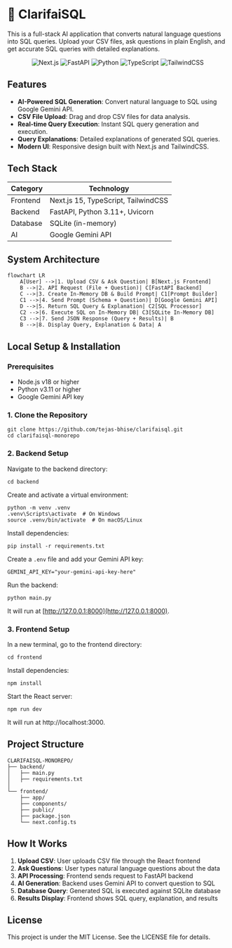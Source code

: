# 🎯 ClarifaiSQL

This is a full-stack AI application that converts natural language questions into SQL queries. Upload your CSV files, ask questions in plain English, and get accurate SQL queries with detailed explanations.

<p align="center">
  <img src="https://img.shields.io/badge/Next.js-000000?style=for-the-badge&logo=next.js&logoColor=white" alt="Next.js"/>
  <img src="https://img.shields.io/badge/FastAPI-009688?style=for-the-badge&logo=fastapi&logoColor=white" alt="FastAPI"/>
  <img src="https://img.shields.io/badge/Python-3776AB?style=for-the-badge&logo=python&logoColor=white" alt="Python"/>
  <img src="https://img.shields.io/badge/TypeScript-007ACC?style=for-the-badge&logo=typescript&logoColor=white" alt="TypeScript"/>
  <img src="https://img.shields.io/badge/TailwindCSS-38B2AC?style=for-the-badge&logo=tailwind-css&logoColor=white" alt="TailwindCSS"/>
</p>

## Features

- **AI-Powered SQL Generation**: Convert natural language to SQL using Google Gemini API.
- **CSV File Upload**: Drag and drop CSV files for data analysis.
- **Real-time Query Execution**: Instant SQL query generation and execution.
- **Query Explanations**: Detailed explanations of generated SQL queries.
- **Modern UI**: Responsive design built with Next.js and TailwindCSS.

## Tech Stack

| Category   | Technology                    |
|------------|-------------------------------|
| Frontend   | Next.js 15, TypeScript, TailwindCSS |
| Backend    | FastAPI, Python 3.11+, Uvicorn  |
| Database   | SQLite (in-memory)            |
| AI         | Google Gemini API             |

## System Architecture

```mermaid
flowchart LR
    A[User] -->|1. Upload CSV & Ask Question| B[Next.js Frontend]
    B -->|2. API Request (File + Question)| C[FastAPI Backend]
    C -->|3. Create In-Memory DB & Build Prompt| C1[Prompt Builder]
    C1 -->|4. Send Prompt (Schema + Question)| D[Google Gemini API]
    D -->|5. Return SQL Query & Explanation| C2[SQL Processor]
    C2 -->|6. Execute SQL on In-Memory DB| C3[SQLite In-Memory DB]
    C3 -->|7. Send JSON Response (Query + Results)| B
    B -->|8. Display Query, Explanation & Data| A
```

## Local Setup & Installation

### Prerequisites

- Node.js v18 or higher
- Python v3.11 or higher
- Google Gemini API key

### 1. Clone the Repository

```
git clone https://github.com/tejas-bhise/clarifaisql.git
cd clarifaisql-monorepo
```

### 2. Backend Setup

Navigate to the backend directory:

```
cd backend
```

Create and activate a virtual environment:

```
python -m venv .venv
.venv\Scripts\activate  # On Windows
source .venv/bin/activate  # On macOS/Linux
```

Install dependencies:

```
pip install -r requirements.txt
```

Create a `.env` file and add your Gemini API key:

```
GEMINI_API_KEY="your-gemini-api-key-here"
```

Run the backend:

```
python main.py
```

It will run at [http://127.0.0.1:8000](http://127.0.0.1:8000).

### 3. Frontend Setup

In a new terminal, go to the frontend directory:

```
cd frontend
```

Install dependencies:

```
npm install
```

Start the React server:

```
npm run dev
```

It will run at http://localhost:3000.

## Project Structure

```
CLARIFAISQL-MONOREPO/
├── backend/
│   ├── main.py
│   ├── requirements.txt
│ 
└── frontend/
    ├── app/
    ├── components/
    ├── public/
    ├── package.json
    └── next.config.ts
```

## How It Works

1. **Upload CSV**: User uploads CSV file through the React frontend
2. **Ask Questions**: User types natural language questions about the data
3. **API Processing**: Frontend sends request to FastAPI backend
4. **AI Generation**: Backend uses Gemini API to convert question to SQL
5. **Database Query**: Generated SQL is executed against SQLite database
6. **Results Display**: Frontend shows SQL query, explanation, and results

## License

This project is under the MIT License. See the LICENSE file for details.
```
